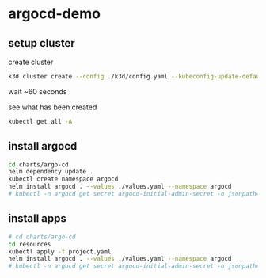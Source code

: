 # argocd-demo

## setup cluster

create cluster 

``` bash
k3d cluster create --config ./k3d/config.yaml --kubeconfig-update-default --kubeconfig-switch-context --wait
```

wait ~60 seconds

see what has been created

``` bash
kubectl get all -A
```

## install argocd

``` bash
cd charts/argo-cd
helm dependency update .
kubectl create namespace argocd
helm install argocd . --values ./values.yaml --namespace argocd
# kubectl -n argocd get secret argocd-initial-admin-secret -o jsonpath="{.data.password}" | base64 -d
```

## install apps

``` bash
# cd charts/argo-cd
cd resources
kubectl apply -f project.yaml
helm install argocd . --values ./values.yaml --namespace argocd
# kubectl -n argocd get secret argocd-initial-admin-secret -o jsonpath="{.data.password}" | base64 -d
```

